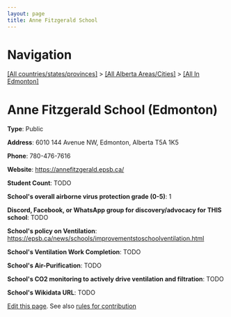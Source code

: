 ```yaml
---
layout: page
title: Anne Fitzgerald School
---
```

# Navigation

[[All countries/states/provinces]](../../..) > [[All Alberta Areas/Cities]](../..) > [[All In Edmonton]](..)

# Anne Fitzgerald School (Edmonton)

**Type**: Public

**Address**: 6010 144 Avenue NW, Edmonton, Alberta T5A 1K5

**Phone**: 780-476-7616

**Website**: <https://annefitzgerald.epsb.ca/>

**Student Count**: TODO

**School's overall airborne virus protection grade (0-5)**: 1

**Discord, Facebook, or WhatsApp group for discovery/advocacy for THIS school**: TODO

**School's policy on Ventilation**: <https://epsb.ca/news/schools/improvementstoschoolventilation.html>

**School's Ventilation Work Completion**: TODO

**School's Air-Purification**: TODO

**School's CO2 monitoring to actively drive ventilation and filtration**: TODO

**School's Wikidata URL**: TODO


[Edit this page](https://github.com/ventilate-schools/AB/edit/main/./Edmonton/Anne_Fitzgerald_School.md). See also [rules for contribution](../../../contribution-rules/)